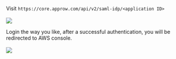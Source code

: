<IntegrationDetailCard :title="`Use ${$localeConfig.brandName} IdP to log in to AWS console`">

Visit `https://core.approw.com/api/v2/saml-idp/<application ID>`
<br><br>
![](~@imagesEnUs/integration/aws/aws15.png)

Login the way you like, after a successful authentication, you will be redirected to AWS console.
<br><br>
![](~@imagesEnUs/integration/aws/aws16.png)

</IntegrationDetailCard>
